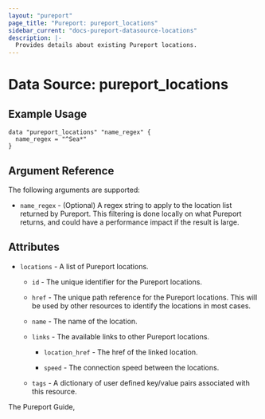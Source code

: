 ```yaml
---
layout: "pureport"
page_title: "Pureport: pureport_locations"
sidebar_current: "docs-pureport-datasource-locations"
description: |-
  Provides details about existing Pureport locations.
---
```


# Data Source: pureport\_locations

## Example Usage

```hcl
data "pureport_locations" "name_regex" {
  name_regex = "^Sea*"
}
```

## Argument Reference

The following arguments are supported:

* `name_regex` - (Optional) A regex string to apply to the location list returned by Pureport. This
  filtering is done locally on what Pureport returns, and could have a performance impact if the
  result is large.

## Attributes

* `locations` - A list of Pureport locations.

    * `id` - The unique identifier for the Pureport locations.

    * `href` - The unique path reference for the Pureport locations. This will be used by other resources to identify the locations in most cases.

    * `name` - The name of the location.

    * `links` - The available links to other Pureport locations.

        * `location_href` - The href of the linked location.

        * `speed` - The connection speed between the locations.

    * `tags` - A dictionary of user defined key/value pairs associated with this resource.

The Pureport Guide, []()
